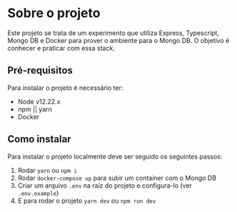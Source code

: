 # Sobre o projeto
Este projeto se trata de um experimento que utiliza Express, Typescript, Mongo DB e Docker para prover o ambiente para o Mongo DB. O objetivo é conhecer e praticar com essa stack.

## Pré-requisitos
Para instalar o projeto é necessário ter:
- Node v12.22.x
- npm || yarn
- Docker

## Como instalar
Para instalar o projeto localmente deve ser seguido os seguintes passos:
1. Rodar ``yarn`` ou ``npm i``
2. Rodar ``docker-compose up`` para subir um container com o Mongo DB
3. Criar um arquivo ``.env`` na raiz do projeto e configura-lo (ver ``.env.example``)
4. E para rodar o projeto ``yarn dev`` ou ``npm run dev``
